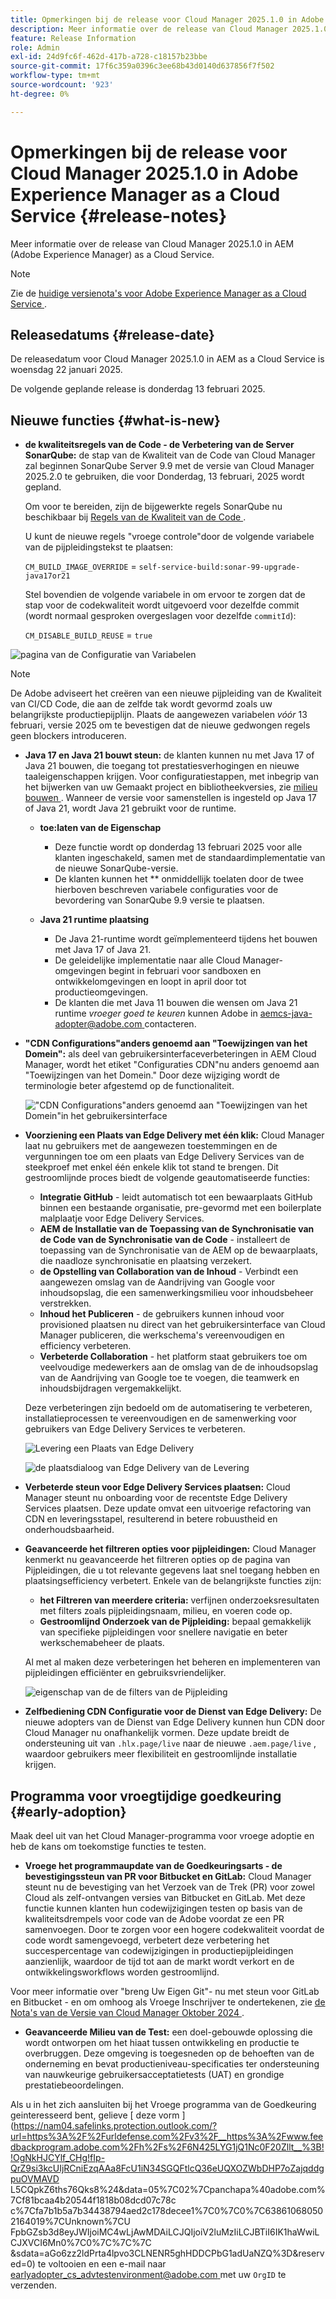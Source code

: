 ```yaml
---
title: Opmerkingen bij de release voor Cloud Manager 2025.1.0 in Adobe Experience Manager as a Cloud Service
description: Meer informatie over de release van Cloud Manager 2025.1.0 in AEM as a Cloud Service.
feature: Release Information
role: Admin
exl-id: 24d9fc6f-462d-417b-a728-c18157b23bbe
source-git-commit: 17f6c359a0396c3ee68b43d0140d637856f7f502
workflow-type: tm+mt
source-wordcount: '923'
ht-degree: 0%

---
```


# Opmerkingen bij de release voor Cloud Manager 2025.1.0 in Adobe Experience Manager as a Cloud Service {#release-notes}

<!-- https://wiki.corp.adobe.com/pages/viewpage.action?pageId=3389843928 -->

Meer informatie over de release van Cloud Manager 2025.1.0 in AEM (Adobe Experience Manager) as a Cloud Service.

>[!NOTE]
>
>Zie de [ huidige versienota&#39;s voor Adobe Experience Manager as a Cloud Service ](/help/release-notes/release-notes-cloud/release-notes-current.md).

## Releasedatums {#release-date}

De releasedatum voor Cloud Manager 2025.1.0 in AEM as a Cloud Service is woensdag 22 januari 2025.

De volgende geplande release is donderdag 13 februari 2025.


## Nieuwe functies {#what-is-new}

* **de kwaliteitsregels van de Code - de Verbetering van de Server SonarQube:** de stap van de Kwaliteit van de Code van Cloud Manager zal beginnen SonarQube Server 9.9 met de versie van Cloud Manager 2025.2.0 te gebruiken, die voor Donderdag, 13 februari, 2025 wordt gepland.

  Om voor te bereiden, zijn de bijgewerkte regels SonarQube nu beschikbaar bij [ Regels van de Kwaliteit van de Code ](/help/implementing/cloud-manager/code-quality-testing.md#understanding-code-quality-rules).

  U kunt de nieuwe regels &quot;vroege controle&quot;door de volgende variabele van de pijpleidingstekst te plaatsen:

  `CM_BUILD_IMAGE_OVERRIDE` = `self-service-build:sonar-99-upgrade-java17or21`

  Stel bovendien de volgende variabele in om ervoor te zorgen dat de stap voor de codekwaliteit wordt uitgevoerd voor dezelfde commit (wordt normaal gesproken overgeslagen voor dezelfde `commitId`):

  `CM_DISABLE_BUILD_REUSE` = `true`

![ pagina van de Configuratie van Variabelen ](/help/implementing/cloud-manager/release-notes/assets/variables-config.png)

>[!NOTE]
>
>De Adobe adviseert het creëren van een nieuwe pijpleiding van de Kwaliteit van CI/CD Code, die aan de zelfde tak wordt gevormd zoals uw belangrijkste productiepijplijn. Plaats de aangewezen variabelen *vóór* 13 februari, versie 2025 om te bevestigen dat de nieuwe gedwongen regels geen blockers introduceren.

* **Java 17 en Java 21 bouwt steun:** de klanten kunnen nu met Java 17 of Java 21 bouwen, die toegang tot prestatiesverhogingen en nieuwe taaleigenschappen krijgen. Voor configuratiestappen, met inbegrip van het bijwerken van uw Gemaakt project en bibliotheekversies, zie [ milieu bouwen ](/help/implementing/cloud-manager/getting-access-to-aem-in-cloud/build-environment-details.md). Wanneer de versie voor samenstellen is ingesteld op Java 17 of Java 21, wordt Java 21 gebruikt voor de runtime.

   * **toe:laten van de Eigenschap**
      * Deze functie wordt op donderdag 13 februari 2025 voor alle klanten ingeschakeld, samen met de standaardimplementatie van de nieuwe SonarQube-versie.
      * De klanten kunnen het ** onmiddellijk toelaten door de twee hierboven beschreven variabele configuraties voor de bevordering van SonarQube 9.9 versie te plaatsen.

   * **Java 21 runtime plaatsing**
      * De Java 21-runtime wordt geïmplementeerd tijdens het bouwen met Java 17 of Java 21.
      * De geleidelijke implementatie naar alle Cloud Manager-omgevingen begint in februari voor sandboxen en ontwikkelomgevingen en loopt in april door tot productieomgevingen.
      * De klanten die met Java 11 bouwen die wensen om Java 21 runtime *vroeger goed te keuren* kunnen Adobe in [ aemcs-java-adopter@adobe.com ](mailto:aemcs-java-adopter@adobe.com) contacteren.

* **&quot;CDN Configurations&quot;anders genoemd aan &quot;Toewijzingen van het Domein&quot;:** als deel van gebruikersinterfaceverbeteringen in AEM Cloud Manager, wordt het etiket &quot;Configuraties CDN&quot;nu anders genoemd aan &quot;Toewijzingen van het Domein.&quot; Door deze wijziging wordt de terminologie beter afgestemd op de functionaliteit. <!-- CMGR-64738 -->

  ![ &quot;CDN Configurations&quot;anders genoemd aan &quot;Toewijzingen van het Domein&quot;in het gebruikersinterface ](/help/implementing/cloud-manager/release-notes/assets/domain-mappings.png)

* **Voorziening een Plaats van Edge Delivery met één klik:** Cloud Manager laat nu gebruikers met de aangewezen toestemmingen en de vergunningen toe om een plaats van Edge Delivery Services van de steekproef met enkel één enkele klik tot stand te brengen. Dit gestroomlijnde proces biedt de volgende geautomatiseerde functies:

   * **Integratie GitHub** - leidt automatisch tot een bewaarplaats GitHub binnen een bestaande organisatie, pre-gevormd met een boilerplate malplaatje voor Edge Delivery Services.
   * **AEM de Installatie van de Toepassing van de Synchronisatie van de Code van de Synchronisatie van de Code** - installeert de toepassing van de Synchronisatie van de AEM op de bewaarplaats, die naadloze synchronisatie en plaatsing verzekert.
   * **de Opstelling van Collaboration van de Inhoud** - Verbindt een aangewezen omslag van de Aandrijving van Google voor inhoudsopslag, die een samenwerkingsmilieu voor inhoudsbeheer verstrekken.
   * **Inhoud het Publiceren** - de gebruikers kunnen inhoud voor provisioned plaatsen nu direct van het gebruikersinterface van Cloud Manager publiceren, die werkschema&#39;s vereenvoudigen en efficiency verbeteren.
   * **Verbeterde Collaboration** - het platform staat gebruikers toe om veelvoudige medewerkers aan de omslag van de de inhoudsopslag van de Aandrijving van Google toe te voegen, die teamwerk en inhoudsbijdragen vergemakkelijkt.

  Deze verbeteringen zijn bedoeld om de automatisering te verbeteren, installatieprocessen te vereenvoudigen en de samenwerking voor gebruikers van Edge Delivery Services te verbeteren. <!-- CMGR-59362 -->

  ![ Levering een Plaats van Edge Delivery ](/help/implementing/cloud-manager/release-notes/assets/eds-one-click-60.png)

  ![ de plaatsdialoog van Edge Delivery van de Levering ](/help/implementing/cloud-manager/release-notes/assets/eds-provision-60.png)

* **Verbeterde steun voor Edge Delivery Services plaatsen:** Cloud Manager steunt nu onboarding voor de recentste Edge Delivery Services plaatsen. Deze update omvat een uitvoerige refactoring van CDN en leveringsstapel, resulterend in betere robuustheid en onderhoudsbaarheid.

* **Geavanceerde het filtreren opties voor pijpleidingen:** Cloud Manager kenmerkt nu geavanceerde het filtreren opties op de pagina van Pijpleidingen, die u tot relevante gegevens laat snel toegang hebben en plaatsingsefficiency verbetert. Enkele van de belangrijkste functies zijn:

   * **het Filtreren van meerdere criteria:** verfijnen onderzoeksresultaten met filters zoals pijpleidingsnaam, milieu, en voeren code op.
   * **Gestroomlijnd Onderzoek van de Pijpleiding:** bepaal gemakkelijk van specifieke pijpleidingen voor snellere navigatie en beter werkschemabeheer de plaats.

  Al met al maken deze verbeteringen het beheren en implementeren van pijpleidingen efficiënter en gebruiksvriendelijker.

  ![ eigenschap van de de filters van de Pijpleiding ](/help/implementing/cloud-manager/release-notes/assets/pipeline-filters.png)

* **Zelfbediening CDN Configuratie voor de Dienst van Edge Delivery:** De nieuwe adopters van de Dienst van Edge Delivery kunnen hun CDN door Cloud Manager nu onafhankelijk vormen. Deze update breidt de ondersteuning uit van `.hlx.page/live` naar de nieuwe `.aem.page/live` , waardoor gebruikers meer flexibiliteit en gestroomlijnde installatie krijgen.

## Programma voor vroegtijdige goedkeuring {#early-adoption}

Maak deel uit van het Cloud Manager-programma voor vroege adoptie en heb de kans om toekomstige functies te testen.

* **Vroege het programmaupdate van de Goedkeuringsarts - de bevestigingssteun van PR voor Bitbucket en GitLab:** Cloud Manager steunt nu de bevestiging van het Verzoek van de Trek (PR) voor zowel Cloud als zelf-ontvangen versies van Bitbucket en GitLab. Met deze functie kunnen klanten hun codewijzigingen testen op basis van de kwaliteitsdrempels voor code van de Adobe voordat ze een PR samenvoegen. Door te zorgen voor een hogere codekwaliteit voordat de code wordt samengevoegd, verbetert deze verbetering het succespercentage van codewijzigingen in productiepijpleidingen aanzienlijk, waardoor de tijd tot aan de markt wordt verkort en de ontwikkelingsworkflows worden gestroomlijnd.

Voor meer informatie over &quot;breng Uw Eigen Git&quot;- nu met steun voor GitLab en Bitbucket - en om omhoog als Vroege Inschrijver te ondertekenen, zie [ de Nota&#39;s van de Versie van Cloud Manager Oktober 2024 ](/help/implementing/cloud-manager/release-notes/2024/2024-10-0.md##gitlab-bitbucket).

* **Geavanceerde Milieu van de Test:** een doel-gebouwde oplossing die wordt ontworpen om het hiaat tussen ontwikkeling en productie te overbruggen. Deze omgeving is toegesneden op de behoeften van de onderneming en bevat productieniveau-specificaties ter ondersteuning van nauwkeurige gebruikersacceptatietests (UAT) en grondige prestatiebeoordelingen.

Als u in het zich aansluiten bij het Vroege programma van de Goedkeuring geinteresseerd bent, gelieve [ deze vorm ](https://nam04.safelinks.protection.outlook.com/?url=https%3A%2F%2Furldefense.com%2Fv3%2F__https%3A%2Fwww.feedbackprogram.adobe.com%2Fh%2Fs%2F6N425LYG1jQ1Nc0F20Zllt__%3B!!OgNkHJCYlf_CHg!fIp-QrZ9si3kcUIjRCniEzqAAa8FcU1iN34SGQFtlcQ36eUQXOZWbDHP7oZajqddgpuOVMAVD L5CQpkZ6ths76Qks8%24&amp;data=05%7C02%7Cpanchapa%40adobe.com%7Cf81bcaa4b20544f1818b08dcd07c78c c%7Cfa7b1b5a7b34438794aed2c178decee1%7C0%7C0%7C638610680502164019%7CUnknown%7CU FpbGZsb3d8eyJWIjoiMC4wLjAwMDAiLCJQIjoiV2luMzIiLCJBTiI6IK1haWwiLCJXVCI6Mn0%7C0%7C%7C%7C &amp;sdata=aGo6zz2ldPrta4lpvo3CLNENR5ghHDDCPbG1adUaNZQ%3D&amp;reserved=0) te voltooien en een e-mail naar [ earlyadopter_cs_advtestenvironment@adobe.com ](mailto:earlyadopter_cs_advtestenvironment@adobe.com) met uw `OrgID` te verzenden.



<!-- ## Bug fixes -->




<!-- ## Known issues {#known-issues} -->
